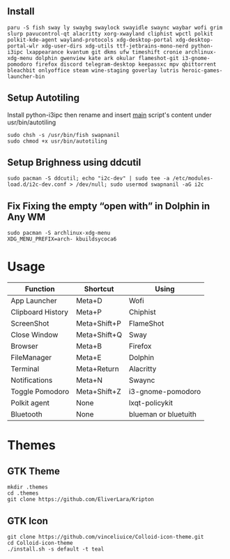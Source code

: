 ## Install 
```
paru -S fish sway ly swaybg swaylock swayidle swaync waybar wofi grim slurp pavucontrol-qt alacritty xorg-xwayland cliphist wpctl polkit polkit-kde-agent wayland-protocols xdg-desktop-portal xdg-desktop-portal-wlr xdg-user-dirs xdg-utils ttf-jetbrains-mono-nerd python-i3ipc lxappearance kvantum git dkms ufw timeshift cronie archlinux-xdg-menu dolphin gwenview kate ark okular flameshot-git i3-gnome-pomodoro firefox discord telegram-desktop keepassxc mpv qbittorrent bleachbit onlyoffice steam wine-staging goverlay lutris heroic-games-launcher-bin
```
## Setup Autotiling 
Install python-i3ipc then rename and insert [main](https://github.com/nwg-piotr/autotiling/blob/master/autotiling/main.py) script's content under usr/bin/autotiling 

```
sudo chsh -s /usr/bin/fish swapnanil
sudo chmod +x usr/bin/autotiling
```

## Setup Brighness using ddcutil
```
sudo pacman -S ddcutil; echo "i2c-dev" | sudo tee -a /etc/modules-load.d/i2c-dev.conf > /dev/null; sudo usermod swapnanil -aG i2c
```
## Fix Fixing the empty “open with” in Dolphin in Any WM
```
sudo pacman -S archlinux-xdg-menu
XDG_MENU_PREFIX=arch- kbuildsycoca6
```
# Usage

| Function          | Shortcut     | Using             |
| ----------------- | ------------ | ----------------- |
| App Launcher      | Meta+D       | Wofi              |
| Clipboard History | Meta+P       | Chiphist          |
| ScreenShot        | Meta+Shift+P | FlameShot         |
| Close Window      | Meta+Shift+Q | Sway              |
| Browser           | Meta+B       | Firefox           |
| FileManager       | Meta+E       | Dolphin           |
| Terminal          | Meta+Return  | Alacritty         |
| Notifications     | Meta+N       | Swaync            |
| Toggle Pomodoro   | Meta+Shift+Z | i3-gnome-pomodoro |
| Polkit agent      | None         | lxqt-policykit    |
| Bluetooth         | None         | blueman or bluetuith|


# Themes
## GTK Theme

```
mkdir .themes
cd .themes
git clone https://github.com/EliverLara/Kripton
```

## GTK Icon

```
git clone https://github.com/vinceliuice/Colloid-icon-theme.git
cd Colloid-icon-theme
./install.sh -s default -t teal
```